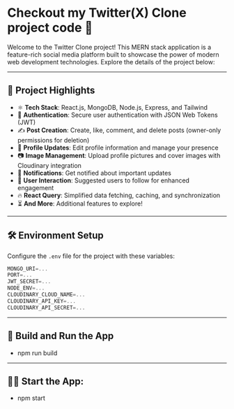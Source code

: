 # Checkout my Twitter(X) Clone project code 👋

Welcome to the Twitter Clone project! This MERN stack application is a feature-rich social media platform built to showcase the power of modern web development technologies. Explore the details of the project below:


---


## 🔑 Project Highlights  

-   ⚛️ **Tech Stack**: React.js, MongoDB, Node.js, Express, and Tailwind  
-   🔐 **Authentication**: Secure user authentication with JSON Web Tokens (JWT)  
-   ✍️ **Post Creation**: Create, like, comment, and delete posts (owner-only permissions for deletion)  
-   📝 **Profile Updates**: Edit profile information and manage your presence  
-   📷 **Image Management**: Upload profile pictures and cover images with Cloudinary integration  
-   🔔 **Notifications**: Get notified about important updates  
-   👥 **User Interaction**: Suggested users to follow for enhanced engagement  
-   🔥 **React Query**: Simplified data fetching, caching, and synchronization  
-   ⏳ **And More**: Additional features to explore!  

---

## 🛠️ Environment Setup  

Configure the `.env` file for the project with these variables:  

```js
MONGO_URI=...
PORT=...
JWT_SECRET=...
NODE_ENV=...
CLOUDINARY_CLOUD_NAME=...
CLOUDINARY_API_KEY=...
CLOUDINARY_API_SECRET=...

```

---

## 🚀 Build and Run the App

- npm run build
  
---

## 🏃‍♂️ Start the App:

- npm start


